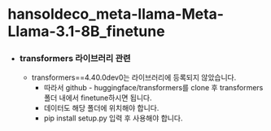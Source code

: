 # hansoldeco_meta-llama-Meta-Llama-3.1-8B_finetune

+ ### transformers 라이브러리 관련 

  + transformers==4.40.0dev0는 라이브러리에 등록되지 않았습니다.
    + 따라서 github - huggingface/transformers를 clone 후 transformers 폴더 내에서 finetune하시면 됩니다.
    + 데이터도 해당 폴더에 위치해야 합니다.
    + pip install setup.py 입력 후 사용해야 합니다.